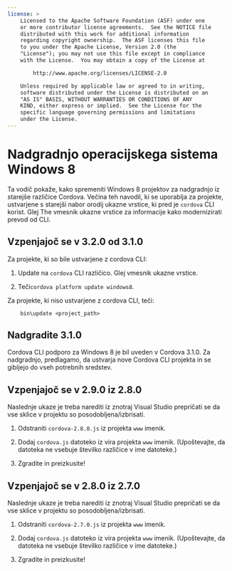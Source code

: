 ```yaml
---
license: >
    Licensed to the Apache Software Foundation (ASF) under one
    or more contributor license agreements.  See the NOTICE file
    distributed with this work for additional information
    regarding copyright ownership.  The ASF licenses this file
    to you under the Apache License, Version 2.0 (the
    "License"); you may not use this file except in compliance
    with the License.  You may obtain a copy of the License at

        http://www.apache.org/licenses/LICENSE-2.0

    Unless required by applicable law or agreed to in writing,
    software distributed under the License is distributed on an
    "AS IS" BASIS, WITHOUT WARRANTIES OR CONDITIONS OF ANY
    KIND, either express or implied.  See the License for the
    specific language governing permissions and limitations
    under the License.
---
```


# Nadgradnjo operacijskega sistema Windows 8

Ta vodič pokaže, kako spremeniti Windows 8 projektov za nadgradnjo iz starejše različice Cordova. Večina teh navodil, ki se uporablja za projekte, ustvarjene s starejši nabor orodij ukazne vrstice, ki pred je `cordova` CLI korist. Glej The vmesnik ukazne vrstice za informacije kako modernizirati prevod od CLI.

## Vzpenjajoč se v 3.2.0 od 3.1.0

Za projekte, ki so bile ustvarjene z cordova CLI:

1.  Update na `cordova` CLI različico. Glej vmesnik ukazne vrstice.

2.  Teči`cordova platform update windows8`.

Za projekte, ki niso ustvarjene z cordova CLI, teči:

        bin\update <project_path>
    

## Nadgradite 3.1.0

Cordova CLI podporo za Windows 8 je bil uveden v Cordova 3.1.0. Za nadgradnjo, predlagamo, da ustvarja nove Cordova CLI projekta in se gibljejo do vseh potrebnih sredstev.

## Vzpenjajoč se v 2.9.0 iz 2.8.0

Naslednje ukaze je treba narediti iz znotraj Visual Studio prepričati se da vse sklice v projektu so posodobljena/izbrisati.

1.  Odstraniti `cordova-2.8.0.js` iz projekta `www` imenik.

2.  Dodaj `cordova.js` datoteko iz vira projekta `www` imenik. (Upoštevajte, da datoteka ne vsebuje številko različice v ime datoteke.)

3.  Zgradite in preizkusite!

## Vzpenjajoč se v 2.8.0 iz 2.7.0

Naslednje ukaze je treba narediti iz znotraj Visual Studio prepričati se da vse sklice v projektu so posodobljena/izbrisati.

1.  Odstraniti `cordova-2.7.0.js` iz projekta `www` imenik.

2.  Dodaj `cordova.js` datoteko iz vira projekta `www` imenik. (Upoštevajte, da datoteka ne vsebuje številko različice v ime datoteke.)

3.  Zgradite in preizkusite!